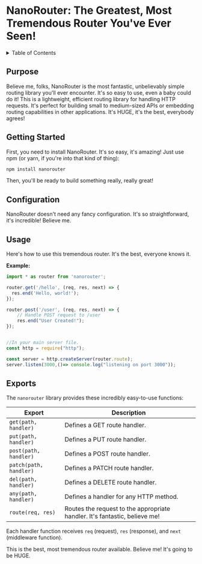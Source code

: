 # NanoRouter: The Greatest, Most Tremendous Router You've Ever Seen!

<!-- TABLE OF CONTENTS -->
<details>
  <summary>Table of Contents</summary>
  <ul>
    <li><a href="#purpose">Purpose</a></li>
    <li><a href="#architecture-overview">Architecture Overview</a></li>
    <li><a href="#getting-started">Getting Started</a></li>
    <li><a href="#configuration">Configuration</a></li>
    <li><a href="#usage">Usage</a></li>
    <li><a href="#exports-documentation">Exports Documentation</a></li>
  </ul>
</details>


## <a name="purpose"></a>Purpose

Believe me, folks, NanoRouter is the most fantastic, unbelievably simple routing library you'll ever encounter. It's so easy to use, even a baby could do it!  This is a lightweight, efficient routing library for handling HTTP requests. It's perfect for building small to medium-sized APIs or embedding routing capabilities in other applications.  It's HUGE, it's the best, everybody agrees!

## <a name="getting-started"></a>Getting Started

First, you need to install NanoRouter.  It's so easy, it's amazing! Just use npm (or yarn, if you're into that kind of thing):

```bash
npm install nanorouter
```

Then, you'll be ready to build something really, really great!


## <a name="configuration"></a>Configuration

NanoRouter doesn't need any fancy configuration. It's so straightforward, it's incredible!  Believe me.


## <a name="usage"></a>Usage

Here's how to use this tremendous router.  It's the best, everyone knows it.

**Example:**

```javascript
import * as router from 'nanorouter';

router.get('/hello', (req, res, next) => {
  res.end('Hello, world!');
});

router.post('/user', (req, res, next) => {
    // Handle POST request to /user
    res.end("User Created!");
});


//In your main server file.
const http = require("http");

const server = http.createServer(router.route);
server.listen(3000,()=> console.log("listening on port 3000"));
```

## <a name="exports-documentation"></a>Exports


The `nanorouter` library provides these incredibly easy-to-use functions:


| Export     | Description                                                                 |
|--------------|-----------------------------------------------------------------------------|
| `get(path, handler)` | Defines a GET route handler.                                            |
| `put(path, handler)`  | Defines a PUT route handler.                                             |
| `post(path, handler)` | Defines a POST route handler.                                            |
| `patch(path, handler)`| Defines a PATCH route handler.                                           |
| `del(path, handler)`  | Defines a DELETE route handler.                                          |
| `any(path, handler)`  | Defines a handler for any HTTP method.                                   |
| `route(req, res)`     | Routes the request to the appropriate handler.  It's fantastic, believe me! |


Each handler function receives `req` (request), `res` (response), and `next` (middleware function).


This is the best, most tremendous router available.  Believe me!  It's going to be HUGE.

